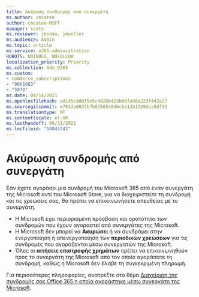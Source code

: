```yaml
---
title: Ακύρωση συνδρομής από συνεργάτη
ms.author: cmcatee
author: cmcatee-MSFT
manager: scotv
ms.reviewer: jkinma, jmueller
ms.audience: Admin
ms.topic: article
ms.service: o365-administration
ROBOTS: NOINDEX, NOFOLLOW
localization_priority: Priority
ms.collection: Adm_O365
ms.custom:
- commerce_subscriptions
- "9001683"
- "5078"
ms.date: 04/14/2021
ms.openlocfilehash: ed145cdd0f5e5c4926b423b60fa90a223f442e27
ms.sourcegitcommit: e781da003fb7b878854846cbe12b13b9dca8df92
ms.translationtype: MT
ms.contentlocale: el-GR
ms.lasthandoff: 08/31/2021
ms.locfileid: "58843342"
---
```

# <a name="cancel-subscription-from-partner"></a>Ακύρωση συνδρομής από συνεργάτη

Εάν έχετε αγοράσει μια συνδρομή του Microsoft 365 από έναν συνεργάτη της Microsoft αντί του Microsoft Store, για να διαχειριστείτε τη συνδρομή και τις χρεώσεις σας, θα πρέπει να επικοινωνήσετε απευθείας με το συνεργάτη.

- Η Microsoft έχει περιορισμένη πρόσβαση και ορατότητα των συνδρομών που έχουν αγοραστεί από συνεργάτες της Microsoft. 
- Η Microsoft δεν μπορεί να **Ακυρώσει** ή να συνδράμει στην ενεργοποίηση ή απενεργοποίηση των **περιοδικών χρεώσεων** για τις συνδρομές που αγοράζονται μέσω συνεργατών της Microsoft. 
- Όλες οι **αιτήσεις επιστροφής χρημάτων** πρέπει να επικοινωνηθούν προς το συνεργάτη της Microsoft από τον οποίο αγοράσατε τη συνδρομή, καθώς η Microsoft δεν έλαβε τη συγκεκριμένη πληρωμή. 

Για περισσότερες πληροφορίες, ανατρέξτε στο θέμα [Διαχείριση της συνδρομής σας Office 365 η οποία αγοράστηκε μέσω συνεργάτη της Microsoft](https://support.microsoft.com/help/4230739/microsoft-account-manage-office-365-subscription-from-third-party). 
